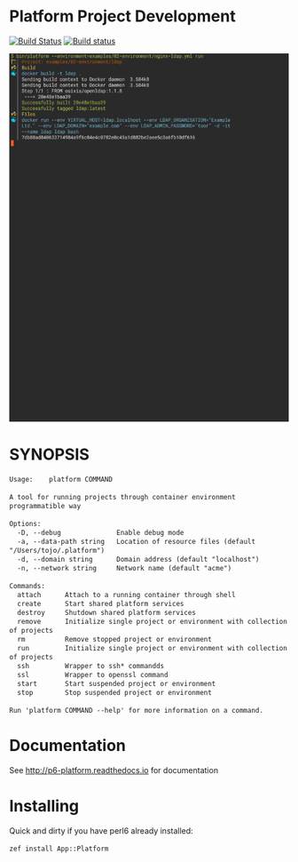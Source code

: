 # Platform Project Development

[![Build Status](https://travis-ci.org/7ojo/perl6-platform.svg?branch=master)](https://travis-ci.org/7ojo/perl6-platform) [![Build status](https://ci.appveyor.com/api/projects/status/ijwor42w8i47d6lf/branch/master?svg=true)](https://ci.appveyor.com/project/7ojo/perl6-platform/branch/master)

![Demo-Nginx-LDAP](demo/platform-nginx-ldap.gif)

# SYNOPSIS

  ``` 
  Usage:	platform COMMAND

  A tool for running projects through container environment programmatible way

  Options:
    -D, --debug              Enable debug mode
    -a, --data-path string   Location of resource files (default "/Users/tojo/.platform")
    -d, --domain string      Domain address (default "localhost")
    -n, --network string     Network name (default "acme")

  Commands:
    attach      Attach to a running container through shell
    create      Start shared platform services
    destroy     Shutdown shared platform services
    remove      Initialize single project or environment with collection of projects
    rm          Remove stopped project or environment
    run         Initialize single project or environment with collection of projects
    ssh         Wrapper to ssh* commandds
    ssl         Wrapper to openssl command
    start       Start suspended project or environment
    stop        Stop suspended project or environment

  Run 'platform COMMAND --help' for more information on a command.
  ```

# Documentation

See http://p6-platform.readthedocs.io for documentation

# Installing

Quick and dirty if you have perl6 already installed:

  ```zef install App::Platform```



